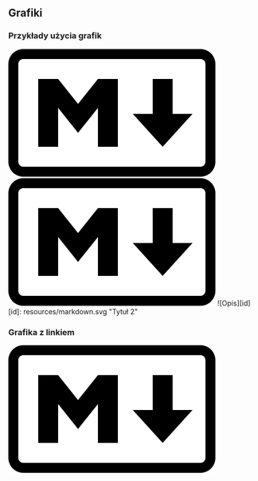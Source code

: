 ## Grafiki


### Przykłady użycia grafik
![Opis](resources/markdown.svg)
![Opis](resources/markdown.svg "Tytuł 1")
![Opis][id]
[id]: resources/markdown.svg "Tytuł 2"


### Grafika z linkiem
[![Atrybut <alt/> elementu <img/>](resources/markdown.svg)](https://pl.wikipedia.org/wiki/Markdown "Atrybut <title/> elementu <a/>")